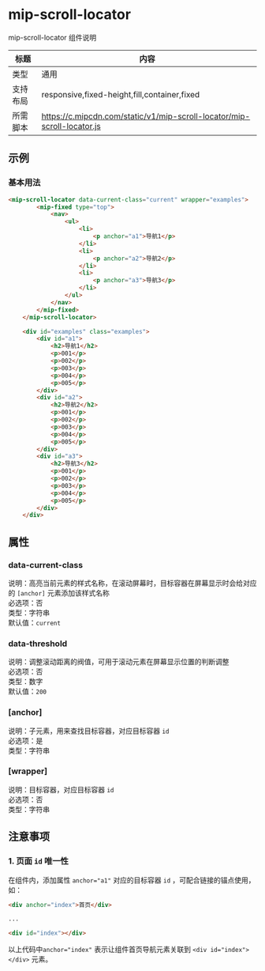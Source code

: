 # mip-scroll-locator

mip-scroll-locator 组件说明

标题|内容
----|----
类型|通用
支持布局|responsive,fixed-height,fill,container,fixed
所需脚本|https://c.mipcdn.com/static/v1/mip-scroll-locator/mip-scroll-locator.js

## 示例

### 基本用法
```html
<mip-scroll-locator data-current-class="current" wrapper="examples">
        <mip-fixed type="top">
            <nav>
                <ul>
                    <li>
                        <p anchor="a1">导航1</p>
                    </li>
                    <li>
                        <p anchor="a2">导航2</p>
                    </li>
                    <li>
                        <p anchor="a3">导航3</p>
                    </li>
                </ul>
            </nav>
        </mip-fixed>
    </mip-scroll-locator>

    <div id="examples" class="examples">
        <div id="a1">
            <h2>导航1</h2>
            <p>001</p>
            <p>002</p>
            <p>003</p>
            <p>004</p>
            <p>005</p>
        </div>
        <div id="a2">
            <h2>导航2</h2>
            <p>001</p>
            <p>002</p>
            <p>003</p>
            <p>004</p>
            <p>005</p>
        </div>
        <div id="a3">
            <h2>导航3</h2>
            <p>001</p>
            <p>002</p>
            <p>003</p>
            <p>004</p>
            <p>005</p>
        </div>
    </div>
```

## 属性

### data-current-class

说明：高亮当前元素的样式名称，在滚动屏幕时，目标容器在屏幕显示时会给对应的 `[anchor]` 元素添加该样式名称    
必选项：否  
类型：字符串  
默认值：`current`  

### data-threshold

说明：调整滚动距离的阀值，可用于滚动元素在屏幕显示位置的判断调整  
必选项：否  
类型：数字  
默认值：`200`  

### [anchor]

说明：子元素，用来查找目标容器，对应目标容器 `id`  
必选项：是  
类型：字符串  

### [wrapper]

说明：目标容器，对应目标容器 `id`  
必选项：否  
类型：字符串  

## 注意事项

### 1. 页面 `id` 唯一性

在组件内，添加属性 `anchor="a1"` 对应的目标容器 `id` ，可配合链接的锚点使用，如：

```html
<div anchor="index">首页</div>

...

<div id="index"></div>
```

以上代码中`anchor="index"` 表示让组件首页导航元素关联到 `<div id="index"></div>` 元素。
